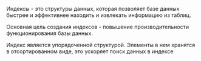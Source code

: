 Индексы - это структуры данных, которая позволяет базе данных быстрее и эффективнее находить и извлекать информацию из таблиц. 

Основная цель создания индексов - повышение производительности функционирования базы данных.

Индекс является упорядоченной структурой. Элементы в нем хранятся в отсортированном виде, это ускоряет поиск данных в индексе


